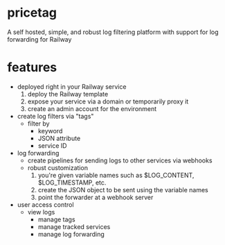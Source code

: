 # pricetag

A self hosted, simple, and robust log filtering platform with support for log forwarding for Railway

# features

-   deployed right in your Railway service
    1. deploy the Railway template
    2. expose your service via a domain or temporarily proxy it
    3. create an admin account for the environment
-   create log filters via "tags"
    -   filter by
        -   keyword
        -   JSON attribute
        -   service ID
-   log forwarding
    -   create pipelines for sending logs to other services via webhooks
    -   robust customization
        1. you're given variable names such as $LOG_CONTENT, $LOG_TIMESTAMP, etc.
        2. create the JSON object to be sent using the variable names
        3. point the forwarder at a webhook server
-   user access control
    -   view logs
        -   manage tags
        -   manage tracked services
        -   manage log forwarding
